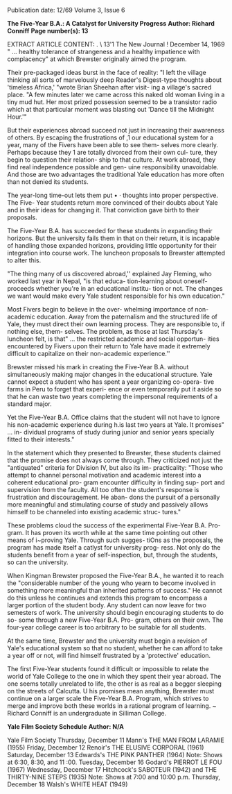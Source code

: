 Publication date: 12/69
Volume 3, Issue 6

**The Five-Year B.A.: A Catalyst for University Progress**
**Author: Richard Conniff**
**Page number(s): 13**

EXTRACT ARTICLE CONTENT:
. \ 
13'1 The New Journal ! December 14, 1969 
" ... healthy tolerance of strangeness and 
a healthy impatience with complacency" 
at which Brewster originally aimed the 
program. 

Their pre-packaged ideas burst in the 
face of reality: "I left the village thinking 
all sorts of marvelously deep Reader's 
Digest-type thoughts about 'timeless 
Africa,' "wrote Brian Sheehan after visit-
ing a village's sacred place. "A few minutes 
later we came across this naked old woman 
living in a tiny mud hut. Her most prized 
possession seemed to be a transistor radio 
which at that particular moment was 
blasting out 'Dance till the Midnight 
Hour.'" 

But their experiences abroad succeed 
not just in increasing their awareness of 
others. By escaping the frustrations of 
,1 
our educational system for a year, many 
of the Fivers have been able to see them-
selves more clearly. Perhaps because they 
1 are totally divorced from their own cul-
ture, they begin to question their relation-
ship to that culture. At work abroad, they 
find real independence possible and gen-
uine responsibility unavoidable. And 
those are two advantages the traditional 
Yale education has more often than not 
denied its students. 

The year-long time-out lets them put 
• · thoughts into proper perspective. The Five-
Year students return more convinced of 
their doubts about Yale and in their ideas 
for changing it. That conviction gave birth 
to their proposals. 

The Five-Year B.A. has succeeded for 
these students in expanding their horizons. 
But the university fails them in that on 
their return, it is incapable of handling 
those expanded horizons, providing little 
opportunity for their integration into 
course work. The luncheon proposals to 
Brewster attempted to alter this. 

"The thing many of us discovered 
abroad,'' explained Jay Fleming, who 
worked last year in Nepal, "is that educa-
tion-learning about oneself-proceeds 
whether you're in an educational institu-
tion or not. The changes we want would 
make every Yale student responsible for 
his own education." 

Most Fivers begin to believe in the over-
whelming importance of non-academic 
education. Away from the paternalism 
and the structured life of Yale, they must 
direct their own learning process. They 
are responsible to, if nothing else, them-
selves. The problem, as those at last 
Thursday's luncheon felt, is that" ... the 
restricted academic and social opportun-
ities encountered by Fivers upon their 
return to Yale have made it extremely 
difficult to capitalize on their non-academic 
experience.'' 

Brewster missed his mark in creating 
the Five-Year B.A. without simultaneously 
making major changes in the educational 
structure. Yale cannot expect a student 
who has spent a year organizing co-opera-
tive farms in Peru to forget that experi-
ence or even temporarily put it aside so 
that he can waste two years completing 
the impersonal requirements of a standard 
major. 

Yet the Five-Year B.A. Office claims 
that the student will not have to ignore 
his non-academic experience during h.is 
last two years at Yale. It promises" ... in-
dividual programs of study during junior 
and senior years specially fitted to their 
interests." 

In the statement which they presented 
to Brewster, these students claimed that 
the promise does not always come through. 
They criticized not just the "antiquated" 
criteria for Division IV, but also its im-
practicality: "Those who attempt to 
channel personal motivation and academic 
interest into a coherent educational pro-
gram encounter difficulty in finding sup-
port and supervision from the faculty. 
All too often the student's response is 
frustration and discouragement. He aban-
dons the pursuit of a personally more 
meaningful and stimulating course of study 
and passively allows himself to be 
channeled into existing academic struc-
tures." 

These problems cloud the success of 
the experimental Five-Year B.A. Pro-
gram. It has proven its worth while at the 
same time pointing out other means of 
i~proving Yale. Through such sugges-
tiOns as the proposals, the program has 
made itself a catlyst for university prog-
ress. Not only do the students benefit from 
a year of self-inspection, but, through the 
students, so can the university. 

When Kingman Brewster proposed the 
Five-Year B.A., he wanted it to reach the 
"considerable number of the young who 
yearn to become involved in something 
more meaningful than inherited patterns 
of success." He cannot do this unless he 
continues and extends this program to 
encompass a larger portion of the student 
body. Any student can now leave for two 
semesters of work. The university should 
begin encouraging students to do so-
some through a new Five-Year B.A. Pro-
gram, others on their own. The four-year 
college career is too arbitrary to be suitable 
for all students. 

At the same time, Brewster and the 
university must begin a revision of Yale's 
educational system so that no student, 
whether he can afford to take a year off 
or not, will find himself frustrated by a 
'protective' education. 

The first Five-Year students found it 
difficult or impossible to relate the world 
of Yale College to the one in which they 
spent their year abroad. The one seems 
totally unrelated to life, the other is as 
real as a begger sleeping on the streets of 
Calcutta. U his promises mean anything, 
Brewster must continue on a larger scale 
the Five-Year B.A. Program, which strives 
to merge and improve both these worlds 
in a rational program of learning. ~ 
Richard Conniff is an undergraduate in 
Silliman College. 


**Yale Film Society Schedule**
**Author: N/A**

Yale Film Society 
Thursday, December 11 
Mann's THE MAN FROM LARAMIE (1955) 
Friday, December 12 
Renoir's THE ELUSIVE CORPORAL (1961) 
Saturday, December 13 
Edwards's THE PINK PANTHER (1964) 
Note: Shows at 6:30, 8:30, and 11 :00. 
Tuesday, December 16 
Godard's PIERROT LE FOU (1967) 
Wednesday, December 17 
Hitchcock's SABOTEUR (1942) and THE THIRTY-NINE STEPS (1935) 
Note: Shows at 7:00 and 10:00 p.m. 
Thursday, December 18 
Walsh's WHITE HEAT (1949)